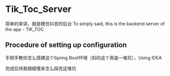# Tik_Toc_Server
简单的来讲，就是模仿抖音的后台
To simply said, this is the backend server of the app - TIK_TOC

## Procedure of setting up configuration 
手把手教你怎么搭建这个Spring Boot环境（妈的这个真是一堆坑），Using IDEA

完成后待我细细慢来怎么踩完这堆坑
